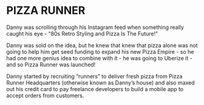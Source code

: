 # PIZZA RUNNER
Danny was scrolling through his Instagram feed when something really caught his
eye - “80s Retro Styling and Pizza Is The Future!”

Danny was sold on the idea, but he knew that knew that pizza alone was not going
to help him get seed funding to expand his new Pizza Empire - so he had one more
genius idea to combine with it - he was going to Uberize it - and so
Pizza Runner was launched!

Danny started by recruiting “runners” to deliver fresh pizza from Pizza Runner
Headquarters (otherwise known as Danny’s house) and also maxed out his
credit card to pay freelance developers to build a mobile app to accept orders
from customers.